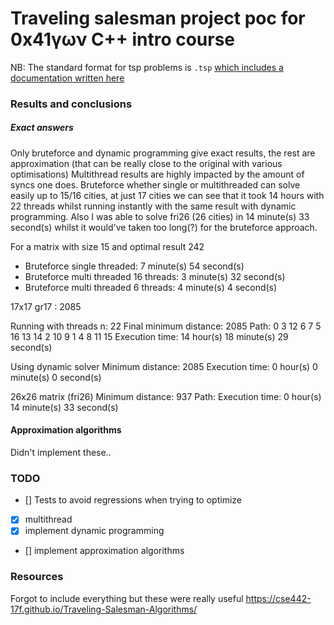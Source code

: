 # Traveling salesman project poc for 0x41γων C++ intro course


NB: The standard format for tsp problems is `.tsp` [which includes a documentation written here]()

### Results and conclusions
##### Exact answers
Only bruteforce and dynamic programming give exact results, the rest are approximation (that can be really close to the original with various optimisations)
Multithread results are highly impacted by the amount of syncs one does.
Bruteforce whether single or multithreaded can solve easily up to 15/16 cities, at just 17 cities we can see that it took 14 hours with 22 threads whilst running instantly with the same result with dynamic programming.
Also I was able to solve fri26 (26 cities) in 14 minute(s) 33 second(s) whilst it would've taken too long(?) for the bruteforce approach.

For a matrix with size 15 and optimal result 242
- Bruteforce single threaded: 7 minute(s) 54 second(s)
- Bruteforce multi threaded 16 threads:  3 minute(s) 32 second(s)
- Bruteforce multi threaded 6 threads:  4 minute(s) 4 second(s)

17x17
gr17 : 2085

Running with threads n: 22
Final minimum distance: 2085
Path: 0 3 12 6 7 5 16 13 14 2 10 9 1 4 8 11 15
Execution time: 14 hour(s) 18 minute(s) 29 second(s)

Using dynamic solver
Minimum distance: 2085
Execution time: 0 hour(s) 0 minute(s) 0 second(s)

26x26 matrix (fri26)
Minimum distance: 937
Path:
Execution time: 0 hour(s) 14 minute(s) 33 second(s)

#### Approximation algorithms
Didn't implement these..

### TODO
- [] Tests to avoid regressions when trying to optimize
- [x] multithread
- [x] implement dynamic programming
- [] implement approximation algorithms

### Resources 
Forgot to include everything but these were really useful
https://cse442-17f.github.io/Traveling-Salesman-Algorithms/